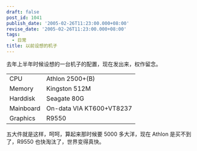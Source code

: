 ```yaml
---
draft: false
post_id: 1041
publish_date: '2005-02-26T11:23:00.000+08:00'
revise_date: '2005-02-26T11:23:00.000+08:00'
tags:
  - 日常
title: 以前设想的机子
---
```


去年上半年时候设想的一台机子的配置，现在发出来，权作留念。

|           |                          |
| --------- | ------------------------ |
| CPU       | Athlon 2500+(B)          |
| Memory    | Kingston 512M            |
| Harddisk  | Seagate 80G              |
| Mainboard | On-data VIA KT600+VT8237 |
| Graphics  | R9550                    |

五大件就是这样，呵呵，算起来那时候要 5000 多大洋，现在 Athlon 是买不到了，R9550 也快淘汰了，世界变得真快。
